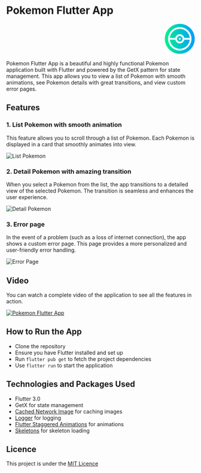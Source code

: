 # Pokemon Flutter App

<p align="right">
<img src="assets/icon/ic_launcher.png" width="80">
</p>

Pokemon Flutter App is a beautiful and highly functional Pokemon application built with Flutter and powered by the GetX pattern for state management. This app allows you to view a list of Pokemon with smooth animations, see Pokemon details with great transitions, and view custom error pages.

## Features

### 1. List Pokemon with smooth animation

This feature allows you to scroll through a list of Pokemon. Each Pokemon is displayed in a card that smoothly animates into view.

![List Pokemon](path-to-your-image)

### 2. Detail Pokemon with amazing transition

When you select a Pokemon from the list, the app transitions to a detailed view of the selected Pokemon. The transition is seamless and enhances the user experience.

![Detail Pokemon](path-to-your-image)

### 3. Error page

In the event of a problem (such as a loss of internet connection), the app shows a custom error page. This page provides a more personalized and user-friendly error handling.

![Error Page](path-to-your-image)

## Video

You can watch a complete video of the application to see all the features in action.

[![Pokemon Flutter App](path-to-your-thumbnail)](path-to-your-video)

## How to Run the App

- Clone the repository
- Ensure you have Flutter installed and set up
- Run `flutter pub get` to fetch the project dependencies
- Use `flutter run` to start the application

## Technologies and Packages Used

- Flutter 3.0
- GetX for state management
- [Cached Network Image](https://pub.dev/packages/cached_network_image) for caching images
- [Logger](https://pub.dev/packages/logger) for logging
- [Flutter Staggered Animations](https://pub.dev/packages/flutter_staggered_animations) for animations
- [Skeletons](https://pub.dev/packages/skeletons) for skeleton loading

## Licence

This project is under the [MIT Licence](path-to-your-licence)

